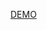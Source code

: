 <p><a href="https://rawcdn.githack.com/sfregolina/product-page/37e92740c801b81febe8143beb559bf738f7c232/index.html" target="_blank">DEMO</a></p>
